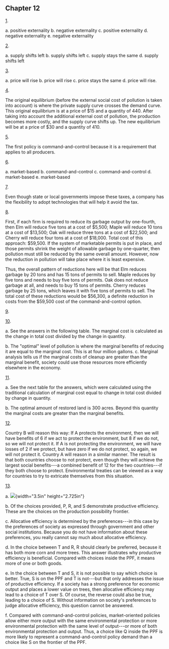 ## Chapter 12

[1](http://openstax.org/books/principles-microeconomics-3e/pages/12-self-check-questions#fs-idm9948688).

a.  positive externality
b.  negative externality
c.  positive externality
d.  negative externality
e.  negative externality

[2](http://openstax.org/books/principles-microeconomics-3e/pages/12-self-check-questions#fs-idp37271888).

a.  supply shifts left
b.  supply shifts left
c.  supply stays the same
d.  supply shifts left

[3](http://openstax.org/books/principles-microeconomics-3e/pages/12-self-check-questions#fs-idm7564448).

a.  price will rise
b.  price will rise
c.  price stays the same
d.  price will rise.

[4](http://openstax.org/books/principles-microeconomics-3e/pages/12-self-check-questions#fs-idm11018080).

The original equilibrium (before the external social cost of pollution
is taken into account) is where the private supply curve crosses the
demand curve. This original equilibrium is at a price of \$15 and a
quantity of 440. After taking into account the additional external cost
of pollution, the production becomes more costly, and the supply curve
shifts up. The new equilibrium will be at a price of \$30 and a quantity
of 410.

[5](http://openstax.org/books/principles-microeconomics-3e/pages/12-self-check-questions#fs-idp49608800).

The first policy is command-and-control because it is a requirement that
applies to all producers.

[6](http://openstax.org/books/principles-microeconomics-3e/pages/12-self-check-questions#fs-idp53675472).

a.  market-based
b.  command-and-control
c.  command-and-control
d.  market-based
e.  market-based

[7](http://openstax.org/books/principles-microeconomics-3e/pages/12-self-check-questions#fs-idm47024320).

Even though state or local governments impose these taxes, a company has
the flexibility to adopt technologies that will help it avoid the tax.

[8](http://openstax.org/books/principles-microeconomics-3e/pages/12-self-check-questions#fs-idp168952928).

First, if each firm is required to reduce its garbage output by
one-fourth, then Elm will reduce five tons at a cost of \$5,500; Maple
will reduce 10 tons at a cost of \$13,500; Oak will reduce three tons at
a cost of \$22,500; and Cherry will reduce four tons at a cost of
\$18,000. Total cost of this approach: \$59,500. If the system of
marketable permits is put in place, and those permits shrink the weight
of allowable garbage by one-quarter, then pollution must still be
reduced by the same overall amount. However, now the reduction in
pollution will take place where it is least expensive.

Thus, the overall pattern of reductions here will be that Elm reduces
garbage by 20 tons and has 15 tons of permits to sell. Maple reduces by
five tons and needs to buy five tons of permits. Oak does not reduce
garbage at all, and needs to buy 15 tons of permits. Cherry reduces
garbage by 25 tons, which leaves it with five tons of permits to sell.
The total cost of these reductions would be \$56,300, a definite
reduction in costs from the \$59,500 cost of the command-and-control
option.

[9](http://openstax.org/books/principles-microeconomics-3e/pages/12-self-check-questions#fs-idp114002128).

[10](http://openstax.org/books/principles-microeconomics-3e/pages/12-self-check-questions#fs-idm15713664).

a.  See the answers in the following table. The marginal cost is
    calculated as the change in total cost divided by the change in
    quantity.

b.  The "optimal" level of pollution is where the marginal benefits of
    reducing it are equal to the marginal cost. This is at four million
    gallons.
c.  Marginal analysis tells us if the marginal costs of cleanup are
    greater than the marginal benefit, society could use those resources
    more efficiently elsewhere in the economy.

[11](http://openstax.org/books/principles-microeconomics-3e/pages/12-self-check-questions#fs-idp33211776).

a.  See the next table for the answers, which were calculated using the
    traditional calculation of marginal cost equal to change in total
    cost divided by change in quantity.

b.  The optimal amount of restored land is 300 acres. Beyond this
    quantity the marginal costs are greater than the marginal benefits.

[12](http://openstax.org/books/principles-microeconomics-3e/pages/12-self-check-questions#fs-idp51747376).

Country B will reason this way: If A protects the environment, then we
will have benefits of 6 if we act to protect the environment, but 8 if
we do not, so we will not protect it. If A is not protecting the
environment, we will have losses of 2 if we protect, but have zero if we
do not protect, so again, we will not protect it. Country A will reason
in a similar manner. The result is that both countries choose to not
protect, even though they will achieve the largest social benefits---a
combined benefit of 12 for the two countries---if they both choose to
protect. Environmental treaties can be viewed as a way for countries to
try to extricate themselves from this situation.

[13](http://openstax.org/books/principles-microeconomics-3e/pages/12-self-check-questions#fs-idm84125904).

a.  ![](media/rId45.jpeg){width="3.5in" height="2.725in"}

b.  Of the choices provided, P, R, and S demonstrate productive
    efficiency. These are the choices on the production possibility
    frontier.

c.  Allocative efficiency is determined by the preferences---in this
    case by the preferences of society as expressed through government
    and other social institutions. Because you do not have information
    about these preferences, you really cannot say much about allocative
    efficiency.

d.  In the choice between T and R, R should clearly be preferred,
    because it has both more corn and more trees. This answer
    illustrates why productive efficiency is beneficial. Compared with
    choices inside the PPF, it means more of one or both goods.

e.  In the choice between T and S, it is not possible to say which
    choice is better. True, S is on the PPF and T is not---but that only
    addresses the issue of productive efficiency. If a society has a
    strong preference for economic output and places a lower value on
    trees, then allocative efficiency may lead to a choice of T over S.
    Of course, the reverse could also be true, leading to a choice of S.
    Without information on society's preferences to judge allocative
    efficiency, this question cannot be answered.

f.  Compared with command-and-control policies, market-oriented policies
    allow either more output with the same environmental protection or
    more environmental protection with the same level of output---or
    more of both environmental protection and output. Thus, a choice
    like Q inside the PPF is more likely to represent a
    command-and-control policy demand than a choice like S on the
    frontier of the PPF.
